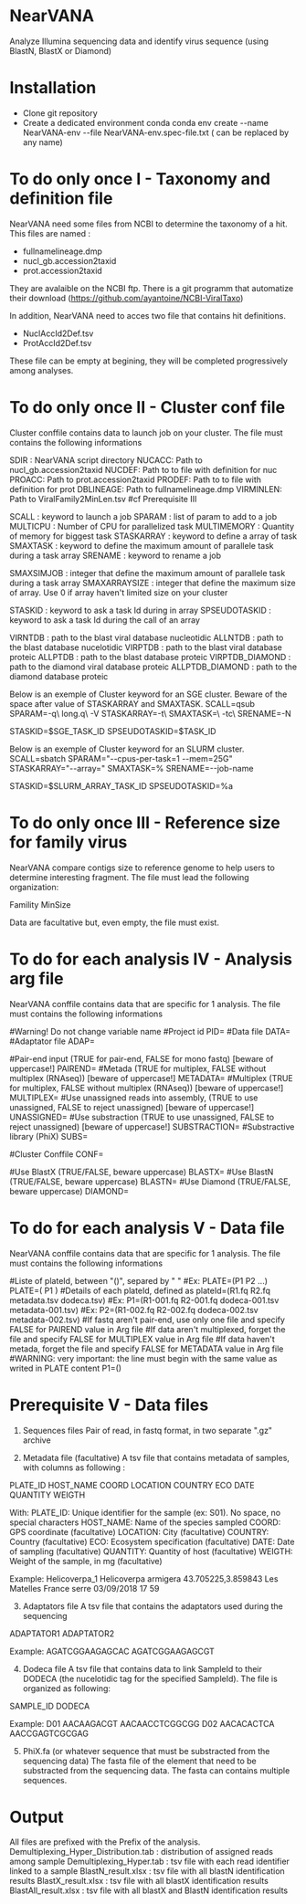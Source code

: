 # NearVANA
Analyze Illumina sequencing data and identify virus sequence (using BlastN, BlastX or Diamond)

# Installation
- Clone git repository
- Create a dedicated environment conda
conda env create --name NearVANA-env --file NearVANA-env.spec-file.txt
(<NearVANA-env> can be replaced by any name)

# To do only once I - Taxonomy and definition file
NearVANA need some files from NCBI to determine the taxonomy of a hit. This files are named :
- fullnamelineage.dmp
- nucl_gb.accession2taxid
- prot.accession2taxid

They are avalaible on the NCBI ftp. There is a git programm that automatize their download (https://github.com/ayantoine/NCBI-ViralTaxo)

In addition, NearVANA need to acces two file that contains hit definitions.
- NuclAccId2Def.tsv
- ProtAccId2Def.tsv

These file can be empty at begining, they will be completed progressively among analyses.


# To do only once II - Cluster conf file
Cluster conffile contains data to launch job on your cluster. The file must contains the following informations

SDIR : NearVANA script directory
NUCACC: Path to nucl_gb.accession2taxid
NUCDEF: Path to to file with definition for nuc
PROACC: Path to prot.accession2taxid
PRODEF: Path to to file with definition for prot
DBLINEAGE: Path to fullnamelineage.dmp
VIRMINLEN: Path to ViralFamily2MinLen.tsv #cf Prerequisite III

SCALL : keyword to launch a job
SPARAM : list of param to add to a job
MULTICPU : Number of CPU for parallelized task
MULTIMEMORY : Quantity of memory for biggest task
STASKARRAY : keyword to define a array of task
SMAXTASK : keyword to define the maximum amount of parallele task during a task array
SRENAME : keyword to rename a job

SMAXSIMJOB : integer that define the maximum amount of parallele task during a task array
SMAXARRAYSIZE : integer that define the maximum size of array. Use 0 if array haven't limited size on your cluster

STASKID : keyword to ask a task Id during in array
SPSEUDOTASKID : keyword to ask a task Id during the call of an array

VIRNTDB : path to the blast viral database nucleotidic
ALLNTDB : path to the blast database nucelotidic
VIRPTDB : path to the blast viral database proteic
ALLPTDB : path to the blast database proteic
VIRPTDB_DIAMOND : path to the diamond viral database proteic
ALLPTDB_DIAMOND : path to the diamond database proteic

Below is an exemple of Cluster keyword for an SGE cluster. Beware of the space after value of STASKARRAY and SMAXTASK.
SCALL=qsub
SPARAM=-q\ long.q\ -V
STASKARRAY=-t\ 
SMAXTASK=\ -tc\ 
SRENAME=-N

STASKID=$SGE_TASK_ID
SPSEUDOTASKID=\$TASK_ID

Below is an exemple of Cluster keyword for an SLURM cluster.
SCALL=sbatch
SPARAM="--cpus-per-task=1 --mem=25G"
STASKARRAY="--array="
SMAXTASK=%
SRENAME=--job-name

STASKID=$SLURM_ARRAY_TASK_ID
SPSEUDOTASKID=%a


# To do only once III - Reference size for family virus
NearVANA compare contigs size to reference genome to help users to determine interesting fragment. The file must lead the following organization:

Famility MinSize

Data are facultative but, even empty, the file must exist.

# To do for each analysis IV - Analysis arg file
NearVANA conffile contains data that are specific for 1 analysis. The file must contains the following informations

#Warning! Do not change variable name
#Project id
PID=
#Data file
DATA=
#Adaptator file
ADAP=

#Pair-end input (TRUE for pair-end, FALSE for mono fastq) [beware of uppercase!]
PAIREND=
#Metada (TRUE for multiplex, FALSE without multiplex (RNAseq)) [beware of uppercase!]
METADATA=
#Multiplex (TRUE for multiplex, FALSE without multiplex (RNAseq)) [beware of uppercase!]
MULTIPLEX=
#Use unassigned reads into assembly, (TRUE to use unassigned, FALSE to reject unassigned) [beware of uppercase!]
UNASSIGNED=
#Use substraction (TRUE to use unassigned, FALSE to reject unassigned) [beware of uppercase!]
SUBSTRACTION=
#Substractive library (PhiX)
SUBS=

#Cluster Conffile
CONF=

#Use BlastX (TRUE/FALSE, beware uppercase)
BLASTX=
#Use BlastN (TRUE/FALSE, beware uppercase)
BLASTN=
#Use Diamond (TRUE/FALSE, beware uppercase)
DIAMOND=

# To do for each analysis V - Data file
NearVANA conffile contains data that are specific for 1 analysis. The file must contains the following informations

#Liste of plateId, between "()", separed by " "
#Ex: PLATE=(P1 P2 ...)
PLATE=( P1 )
#Details of each plateId, defined as plateId=(R1.fq R2.fq metadata.tsv dodeca.tsv)
#Ex: P1=(R1-001.fq R2-001.fq dodeca-001.tsv metadata-001.tsv)
#Ex: P2=(R1-002.fq R2-002.fq dodeca-002.tsv metadata-002.tsv)
#If fastq aren't pair-end, use only one file and specify FALSE for PAIREND value in Arg file
#If data aren't multiplexed, forget the file and specify FALSE for MULTIPLEX value in Arg file
#If data haven't metada, forget the file and specify FALSE for METADATA value in Arg file
#WARNING: very important: the line must begin with the same value as writed in PLATE content
P1=()

# Prerequisite V - Data files
1) Sequences files
Pair of read, in fastq format, in two separate ".gz" archive

2) Metadata file (facultative)
A tsv file that contains metadata of samples, with columns as following :

PLATE_ID HOST_NAME COORD LOCATION COUNTRY ECO DATE QUANTITY WEIGTH

With:
PLATE_ID: Unique identifier for the sample (ex: S01). No space, no special characters
HOST_NAME: Name of the species sampled
COORD: GPS coordinate (facultative)
LOCATION: City (facultative)
COUNTRY: Country (facultative)
ECO: Ecosystem specification (facultative)
DATE: Date of sampling (facultative)
QUANTITY: Quantity of host (facultative)
WEIGTH: Weight of the sample, in mg (facultative)

Example:
Helicoverpa_1	Helicoverpa armigera	43.705225,3.859843	Les Matelles	France	serre	03/09/2018	17 59

3) Adaptators file
A tsv file that contains the adaptators used during the sequencing

ADAPTATOR1 ADAPTATOR2

Example:
AGATCGGAAGAGCAC	AGATCGGAAGAGCGT

4) Dodeca file
A tsv file that contains data to link SampleId to their DODECA (the nucelotidic tag for the specified SampleId). 
The file is organized as following:

SAMPLE_ID DODECA

Example:
D01	AACAAGACGT	AACAACCTCGGCGG
D02	AACACACTCA	AACCGAGTCGCGAG

5) PhiX.fa (or whatever sequence that must be substracted from the sequencing data)
The fasta file of the element that need to be substracted from the sequencing data. The fasta can contains multiple sequences.

# Output
All files are prefixed with the Prefix of the analysis.
Demultiplexing_Hyper_Distribution.tab : distribution of assigned reads among sample
Demultiplexing_Hyper.tab : tsv file with each read identifier linked to a sample
BlastN_result.xlsx : tsv file with all blastN identification results
BlastX_result.xlsx : tsv file with all blastX identification results
BlastAll_result.xlsx : tsv file with all blastX and BlastN identification results
